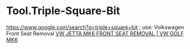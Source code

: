 # Tool.Triple-Square-Bit
https://www.google.com/search?q=triple+square+bit ; use: Volkswagen Front Seat Removal [VW JETTA MK6 FRONT SEAT REMOVAL | VW GOLF MK6](https://youtu.be/MLsoeoSsyro)
